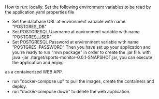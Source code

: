 How to run:
  locally:
  Set the following environment variables to be read by the application.yaml properties file
  - Set the database URL at environment variable with name: "POSTGRES_DB"
  - Set POSTGRESQL Username at environment variable with name "POSTGRES_USER"
  - Set POSTGRESQL Password at environment variable with name "POSTGRES_PASSWORD"
    Then you have set up your application and you're ready to run "mvn package" in order to create the .jar file.
    with java -jar ./target/sports-monitor-0.0.1-SNAPSHOT.jar, you can execute the application and enjoy.

 as a containerized WEB APP.
 - run "docker-compose up" to pull the images, create the containers and deploy.
 - run "docker-compose down" to delete the web application.
